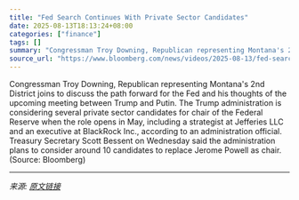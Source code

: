 ```yaml
---
title: "Fed Search Continues With Private Sector Candidates"
date: 2025-08-13T18:13:24+08:00
categories: ["finance"]
tags: []
summary: "Congressman Troy Downing, Republican representing Montana's 2nd District joins to discuss the path forward for the Fed and his thoughts of the upcoming meeting between Trump and Putin. The Trump admin"
source_url: "https://www.bloomberg.com/news/videos/2025-08-13/fed-search-continues-with-private-sector-candidates-video"
---
```


Congressman Troy Downing, Republican representing Montana's 2nd District joins to discuss the path forward for the Fed and his thoughts of the upcoming meeting between Trump and Putin. The Trump administration is considering several private sector candidates for chair of the Federal Reserve when the role opens in May, including a strategist at Jefferies LLC and an executive at BlackRock Inc., according to an administration official. Treasury Secretary Scott Bessent on Wednesday said the administration plans to consider around 10 candidates to replace Jerome Powell as chair. (Source: Bloomberg)

---

*来源: [原文链接](https://www.bloomberg.com/news/videos/2025-08-13/fed-search-continues-with-private-sector-candidates-video)*
